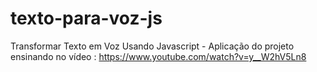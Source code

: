 # texto-para-voz-js
Transformar Texto em Voz Usando Javascript - Aplicação do projeto ensinando no vídeo : https://www.youtube.com/watch?v=y__W2hV5Ln8

